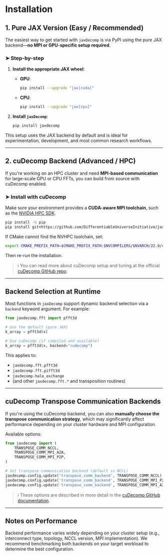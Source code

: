 # Installation

## 1. Pure JAX Version (Easy / Recommended)

The easiest way to get started with `jaxDecomp` is via PyPI using the pure JAX backend—**no MPI or GPU-specific setup required**.

### ➤ Step-by-step

1. **Install the appropriate JAX wheel**:
   - **GPU**:
     ```bash
     pip install --upgrade "jax[cuda]"
     ```
   - **CPU**:
     ```bash
     pip install --upgrade "jax[cpu]"
     ```

2. **Install `jaxDecomp`**:
   ```bash
   pip install jaxdecomp
   ```

This setup uses the JAX backend by default and is ideal for experimentation, development, and most common research workflows.

---

## 2. cuDecomp Backend (Advanced / HPC)

If you're working on an HPC cluster and need **MPI-based communication** for large-scale GPU or CPU FFTs, you can build from source with cuDecomp enabled.

### ➤ Install with cuDecomp

Make sure your environment provides a **CUDA-aware MPI toolchain**, such as the [NVIDIA HPC SDK](https://developer.nvidia.com/hpc-sdk).

```bash
pip install -U pip
pip install git+https://github.com/DifferentiableUniverseInitiative/jaxDecomp -Ccmake.define.JD_CUDECOMP_BACKEND=ON
```

If CMake cannot find the NVHPC toolchain, set:

```bash
export CMAKE_PREFIX_PATH=$CMAKE_PREFIX_PATH:$NVCOMPILERS/$NVARCH/22.9/cmake
```

Then re-run the installation.

> ℹ️ You can read more about cuDecomp setup and tuning at the official [cuDecomp GitHub repo](https://github.com/NVIDIA/cuDecomp).

---

## Backend Selection at Runtime

Most functions in `jaxDecomp` support dynamic backend selection via a `backend` keyword argument. For example:

```python
from jaxdecomp.fft import pfft3d

# Use the default (pure JAX)
k_array = pfft3d(x)

# Use cuDecomp (if compiled and available)
k_array = pfft3d(x, backend="cudecomp")
```

This applies to:

* `jaxdecomp.fft.pfft3d`
* `jaxdecomp.fft.pifft3d`
* `jaxdecomp.halo_exchange`
* (and other `jaxdecomp.fft.*` and transposition routines)

---

## cuDecomp Transpose Communication Backends

If you're using the cuDecomp backend, you can also **manually choose the transpose communication strategy**, which may significantly affect performance depending on your cluster hardware and MPI configuration.

Available options:

```python
from jaxdecomp import (
    TRANSPOSE_COMM_NCCL,
    TRANSPOSE_COMM_MPI_A2A,
    TRANSPOSE_COMM_MPI_P2P,
)

# Set transpose communication backend (default is NCCL)
jaxdecomp.config.update('transpose_comm_backend', TRANSPOSE_COMM_NCCL)
jaxdecomp.config.update('transpose_comm_backend', TRANSPOSE_COMM_MPI_P2P)
jaxdecomp.config.update('transpose_comm_backend', TRANSPOSE_COMM_MPI_A2A)
```

> ℹ️ These options are described in more detail in the [cuDecomp GitHub documentation](https://github.com/NVIDIA/cuDecomp#transpose-communication-backends).

---

## Notes on Performance

Backend performance varies widely depending on your cluster setup (e.g., interconnect type, topology, NCCL version, MPI implementation). We recommend benchmarking both backends on your target workload to determine the best configuration.
